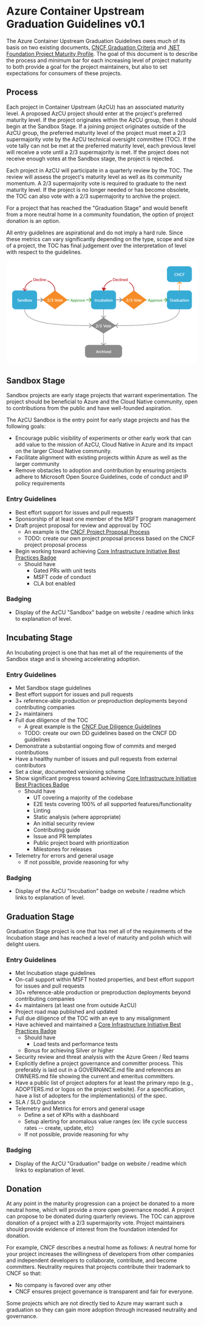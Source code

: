 # Azure Container Upstream Graduation Guidelines v0.1
The Azure Container Upstream Graduation Guidelines owes much of its basis on two existing documents,
[CNCF Graduation Criteria](https://github.com/cncf/toc/blob/fc161c13a86ba022277a906a10ff51a568406f7c/process/graduation_criteria.adoc) 
and [.NET Foundation Project Maturity Profile](https://github.com/dotnet-foundation/project-maturity-model/blob/65fdfa43d7e68845bd65638c378cf834d7158b90/maturity-profiles.md). The goal of this document is to describe the process and 
minimum bar for each increasing level of project maturity to both provide a
goal for the project maintainers, but also to set expectations for consumers of these
projects.

## Process

Each project in Container Upstream (AzCU) has an associated maturity level. A proposed AzCU project 
should enter at the project's preferred maturity level. If the project originates within the AzCU 
group, then it should begin at the Sandbox Stage. If a joining project originates outside of the 
AzCU group, the preferred maturity level of the project must meet a 2/3 supermajority vote by the 
AzCU technical oversight committee (TOC). If the vote tally can not be met at the preferred 
maturity level, each previous level will receive a vote until a 2/3 supermajority is met. If the 
project does not receive enough votes at the Sandbox stage, the project is rejected.

Each project in AzCU will participate in a quarterly review by the TOC. The review will assess the 
project's maturity level as well as its community momentum. A 2/3 supermajority vote is required to 
graduate to the next maturity level. If the project is no longer needed or has become obsolete, the 
TOC can also vote with a 2/3 supermajority to archive the project.

For a project that has reached the "Graduation Stage" and would benefit from a more neutral home in 
a community foundation, the option of project donation is an option.

All entry guidelines are aspirational and do not imply a hard rule. Since these metrics can vary significantly depending on the type, scope and size of a project, the TOC has final judgement over
the interpretation of level with respect to the guidelines.

![AzCU Maturity Process](../images/maturity-diagram.png)

## Sandbox Stage
Sandbox projects are early stage projects that warrant experimentation. The project should be 
beneficial to Azure and the Cloud Native community, open to contributions from the public and have 
well-founded aspiration.

The AzCU Sandbox is the entry point for early stage projects and has the following goals:
- Encourage public visibility of experiments or other early work that can add value to the mission 
  of AzCU, Cloud Native in Azure and its impact on the larger Cloud Native community.
- Facilitate alignment with existing projects within Azure as well as the larger community
- Remove obstacles to adoption and contribution by ensuring projects adhere to Microsoft Open Source
  Guidelines, code of conduct and IP policy requirements
  
### Entry Guidelines
- Best effort support for issues and pull requests
- Sponsorship of at least one member of the MSFT program management
- Draft project proposal for review and approval by TOC
  - An example is the [CNCF Project Proposal Process](https://github.com/cncf/toc/blob/fc161c13a86ba022277a906a10ff51a568406f7c/process/project_proposals.adoc)
  - TODO: create our own project proposal process based on the CNCF project proposal process
- Begin working toward achieving [Core Infrastructure Initiative Best Practices Badge](https://bestpractices.coreinfrastructure.org/)
  - Should have 
    - Gated PRs with unit tests
    - MSFT code of conduct
    - CLA bot enabled

### Badging
- Display of the AzCU "Sandbox" badge on website / readme which links to explanation of level.

## Incubating Stage
An Incubating project is one that has met all of the requirements of the Sandbox stage and is 
showing accelerating adoption.

### Entry Guidelines
- Met Sandbox stage guidelines
- Best effort support for issues and pull requests
- 3+ reference-able production or preproduction deployments beyond contributing companies
- 2+ maintainers
- Full due diligence of the TOC
  - A great example is the [CNCF Due Diligence Guidelines](https://github.com/cncf/toc/blob/fc161c13a86ba022277a906a10ff51a568406f7c/process/due-diligence-guidelines.md)
  - TODO: create our own DD guidelines based on the CNCF DD guidelines
- Demonstrate a substantial ongoing flow of commits and merged contributions
- Have a healthy number of issues and pull requests from external contributors
- Set a clear, documented versioning scheme
- Show significant progress toward achieving [Core Infrastructure Initiative Best Practices Badge](https://bestpractices.coreinfrastructure.org/)
  - Should have 
    - UT covering a majority of the codebase
    - E2E tests covering 100% of all supported features/functionality 
    - Linting
    - Static analysis (where appropriate)
    - An initial security review
    - Contributing guide
    - Issue and PR templates
    - Public project board with prioritization
    - Milestones for releases
- Telemetry for errors and general usage
  - If not possible, provide reasoning for why

### Badging
- Display of the AzCU "Incubation" badge on website / readme which links to explanation of level.


## Graduation Stage
Graduation Stage project is one that has met all of the requirements of the Incubation stage and has
reached a level of maturity and polish which will delight users.

### Entry Guidelines
- Met Incubation stage guidelines
- On-call support within MSFT hosted properties, and best effort support for issues and pull requests
- 30+ reference-able production or preproduction deployments beyond contributing companies
- 4+ maintainers (at least one from outside AzCU)
- Project road map published and updated
- Full due diligence of the TOC with an eye to any misalignment
- Have achieved and maintained a [Core Infrastructure Initiative Best Practices Badge](https://bestpractices.coreinfrastructure.org/)
  - Should have
    - Load tests and performance tests
  - Bonus for achieving Silver or higher
- Security review and threat analysis with the Azure Green / Red teams
- Explicitly define a project governance and committer process. This preferably is laid out in a 
  GOVERNANCE.md file and references an OWNERS.md file showing the current and emeritus committers.
- Have a public list of project adopters for at least the primary repo (e.g., ADOPTERS.md or logos 
  on the project website). For a specification, have a list of adopters for the implementation(s) 
  of the spec.
- SLA / SLO guidance
- Telemetry and Metrics for errors and general usage
  - Define a set of KPIs with a dashboard
  - Setup alerting for anomalous value ranges (ex: life cycle success rates -- create, update, etc)
  - If not possible, provide reasoning for why

### Badging
- Display of the AzCU "Graduation" badge on website / readme which links to explanation of level.

## Donation
At any point in the maturity progression can a project be donated to a more neutral home, which
will provide a more open governance model. A project can propose to be donated during quarterly
reviews. The TOC can approve donation of a project with a 2/3 supermajority vote. Project maintainers
should provide evidence of interest from the foundation intended for donation.

For example, CNCF describes a neutral home as follows:
A neutral home for your project increases the willingness of developers from other companies and 
independent developers to collaborate, contribute, and become committers. Neutrality requires that 
projects contribute their trademark to CNCF so that:

- No company is favored over any other
- CNCF ensures project governance is transparent and fair for everyone.

Some projects which are not directly tied to Azure may warrant such a graduation so they can gain 
more adoption through increased neutrality and governance.
